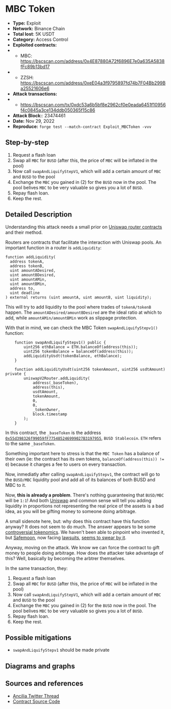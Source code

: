 # MBC Token
- **Type:** Exploit
- **Network:** Binance Chain
- **Total lost**: 5K USDT
- **Category:** Access Control
- **Exploited contracts:**
- - MBC: https://bscscan.com/address/0x4E87880A72f6896E7e0a635A5838fFc89b13bd17
- - ZZSH: https://bscscan.com/address/0xeE04a3f9795897fd74b7F04Bb299Ba25521606e6
- **Attack transactions:**
- - https://bscscan.com/tx/0xdc53a6b5bf8e2962cf0e0eada6451f10956f4c0845a3ce134ddb050365f15c86
- **Attack Block:**: 23474461 
- **Date:** Nov 29, 2022
- **Reproduce:** `forge test --match-contract Exploit_MBCToken -vvv`

## Step-by-step 
1. Request a flash loan
2. Swap all `MBC` for `BUSD` (after this, the price of `MBC` will be inflated in the pool) 
3. Now call `swapAndLiquifyStepV1`, which will add a certain amount of `MBC` and `BUSD` to the pool
4. Exchange the `MBC` you gained in (2) for the `BUSD` now in the pool. The pool belives `MBC` to be very valuable so gives you a lot of `BUSD`.
5. Repay flash loan.
6. Keep the rest.

## Detailed Description
Understanding this attack needs a small prior on [Uniswap router contracts](https://docs.uniswap.org/contracts/v2/reference/smart-contracts/router-02) and their method. 

Routers are contracts that facilitate the interaction with Uniswap pools. An important function in a router is `addLiquidity`:

``` solidity
function addLiquidity(
  address tokenA,
  address tokenB,
  uint amountADesired,
  uint amountBDesired,
  uint amountAMin,
  uint amountBMin,
  address to,
  uint deadline
) external returns (uint amountA, uint amountB, uint liquidity);
```

This will try to add liquidity to the pool where trades of `tokenA/tokenB` happen. The `amountADesired/amountBDesired` are the ideal ratio at which to add, while `amountAMin/amountBMin` work as slippage protection.

With that in mind, we can check the MBC Token `swapAndLiquifyStepv1()` function:

``` solidity
    function swapAndLiquifyStepv1() public {
        uint256 ethBalance = ETH.balanceOf(address(this));
        uint256 tokenBalance = balanceOf(address(this));
        addLiquidityUsdt(tokenBalance, ethBalance);
    }

    function addLiquidityUsdt(uint256 tokenAmount, uint256 usdtAmount) private {
        uniswapV2Router.addLiquidity(
            address(_baseToken),
			address(this),
            usdtAmount,
            tokenAmount,
            0,
            0,
            _tokenOwner,
            block.timestamp
        );
    }
```

In this contract, the `_baseToken` is the address [`0x55d398326f99059fF775485246999027B3197955`](https://bscscan.com/address/0x55d398326f99059ff775485246999027b3197955#code), `BUSD Stablecoin`. `ETH` refers to the same `_baseToken`.

Something important here to stress is that the `MBC Token` has a balance of their own (ie: the contract has its own tokens, `balanceOf(address(this)) != 0`) because it charges a fee to users on every transaction.

Now, inmediatly after calling `swapAndLiquifyStepv1`, the contract will go to the `BUSD/MBC` liquidity pool
and add all of its balances of both BUSD and MBC to it.

Now, **this is already a problem**. There's nothing guaranteeing that `BUSD/MBC` will be `1:1`! And both [Uniswap](https://docs.uniswap.org/contracts/v2/reference/smart-contracts/router-02#addliquidity) and common sense will tell you adding liquidity in proportions not representing the real price of the assets is a bad idea, as you will be gifting money to someone doing arbitrage.

A small sidenote here, but: why does this contract have this function anyway? It does not seem to do much. The answer appears to be some [controversial tokenomics](https://www.youtube.com/watch?v=CvSJzqwJdBA). We haven't been able to pinpoint who invented it, but [Safemoon](https://safemoon.com/), now facing [lawsuits](https://www.nerdwallet.com/article/investing/safemoon), [seems to swear by it](https://www.safemoon.education/post/swap-and-evolve).


Anyway, moving on the attack. We know we can force the contract to gift money to people doing arbitrage. How does the attacker take advantage of this? Well, basically by becoming the arbtrer themselves. 

In the same transaction, they:

1. Request a flash loan
2. Swap all `MBC` for `BUSD` (after this, the price of `MBC` will be inflated in the pool) 
3. Now call `swapAndLiquifyStepV1`, which will add a certain amount of `MBC` and `BUSD` to the pool
4. Exchange the `MBC` you gained in (2) for the `BUSD` now in the pool. The pool belives `MBC` to be very valuable so gives you a lot of `BUSD`.
5. Repay flash loan.
6. Keep the rest.


## Possible mitigations
- `swapAndLiquifyStepv1` should be made private

## Diagrams and graphs

## Sources and references
- [Ancilia Twitter Thread](https://twitter.com/AnciliaInc/status/1597742575623888896)
- [Contract Source Code](https://bscscan.com/address/0x4E87880A72f6896E7e0a635A5838fFc89b13bd17#code)
